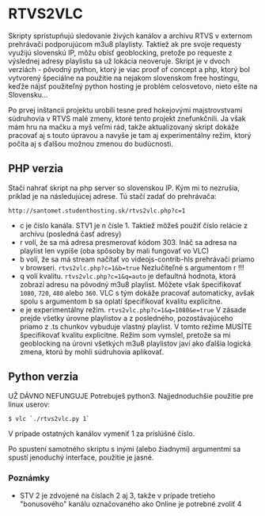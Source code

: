 # RTVS2VLC

Skripty sprístupňujú sledovanie živých kanálov a archívu RTVS v externom prehrávači podporujúcom m3u8 playlisty. Taktiež ak pre svoje requesty využijú slovenskú IP, môžu obísť geoblocking, pretože po requeste z výslednej adresy playlistu sa už lokácia neoveruje. Skript je v dvoch verziách - pôvodný python, ktorý je viac proof of concept a php, ktorý bol vytvorený špeciálne na použitie na nejakom slovenskom free hostingu, keďže nájsť použiteľný python hosting je problém celosvetovo, nieto ešte na Slovensku...

Po prvej inštancii projektu urobili tesne pred hokejovými majstrovstvami súdruhovia v RTVS malé zmeny, ktoré tento projekt znefunkčnili. Ja však mám hru na mačku a myš veľmi rád, takže aktualizovaný skript dokáže pracovať aj s touto úpravou a navyše je tam aj experimentálny režim, ktorý počíta aj s ďalšou možnou zmenou do budúcnosti.


## PHP verzia
Stačí nahrať skript na php server so slovenskou IP. Kým mi to nezrušia, príklad je na následujúcej adrese. Tú stačí zadať do prehrávača:
```
http://santomet.studenthosting.sk/rtvs2vlc.php?c=1
```
  - c je číslo kanála. STV1 je n čísle 1. Taktiež môžeš použiť číslo relácie z archívu (posledná časť adresy)
  - r volí, že sa má adresa presmerovať kódom 303. Ináč sa adresa na playlist len vypíše (oba spôsoby by mali fungovať vo VLC)
  - b volí, že sa má stream načítať vo videojs-contrib-hls prehrávači priamo v browseri. ``` rtvs2vlc.php?c=1&b=true ``` Nezlučiteľné s argumentom r !!!
  - q volí kvalitu. ``` rtvs2vlc.php?c=1&q=auto ``` je defaultná hodnota, ktorá zobrazí adresu na pôvodný m3u8 playlist. Môžete však špecifikovať ```1080```, ```720```, ```480``` alebo ```360```. VLC s tým dokáže pracovať automaticky, avšak spolu s argumentom b sa oplatí špecifikovať kvalitu explicitne.
  - e je experimentálny režim. ``` rtvs2vlc.php?c=1&q=1080&e=true ``` V zásade prejde všetky úrovne playlistov a z posledného, pozostávajúceho priamo z .ts chunkov vybuduje vlastný playlist. V tomto režime MUSÍTE špecifikovať kvalitu explicitne. Režim som vymslel, pretože sa mi geoblocking na úrovni všetkých m3u8 playlistov javí ako ďalšia logická zmena, ktorú by mohli súdruhovia aplikovať.

## Python verzia
UŽ DÁVNO NEFUNGUJE
Potrebuješ python3.
Najjednoduchšie použitie pre linux userov: 
```sh
$ vlc `./rtvs2vlc.py 1`
```
V prípade ostatných kanálov vymeniť 1 za príslúšné číslo.

Po spustení samotného skriptu s inými (alebo žiadnymi) argumentmi sa spustí jenoduchý interface, použitie je jasné.


### Poznámky

  - STV 2 je zdvojené na číslach 2 aj 3, takže v prípade tretieho "bonusového" kanálu označovaného ako Online je potrebné zvoliť 4
